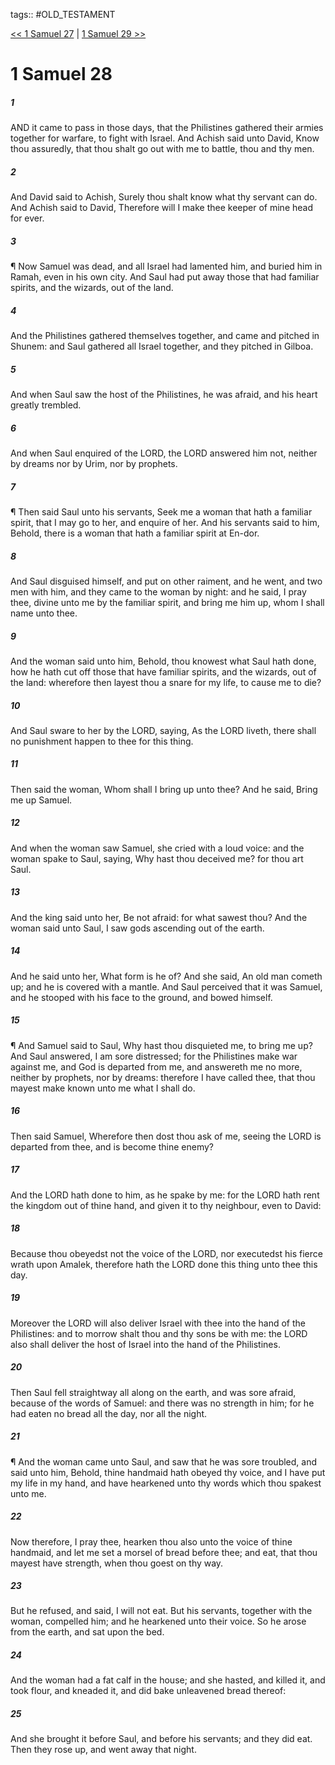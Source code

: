 tags:: #OLD_TESTAMENT

[<< 1 Samuel 27](OLD_TESTAMENT/09_1_Samuel/1_Samuel_27.md) | [1 Samuel 29 >>](OLD_TESTAMENT/09_1_Samuel/1_Samuel_29.md)

# 1 Samuel 28

##### 1

AND it came to pass in those days, that the Philistines gathered their armies together for warfare, to fight with Israel. And Achish said unto David, Know thou assuredly, that thou shalt go out with me to battle, thou and thy men.

##### 2

And David said to Achish, Surely thou shalt know what thy servant can do. And Achish said to David, Therefore will I make thee keeper of mine head for ever.

##### 3

¶ Now Samuel was dead, and all Israel had lamented him, and buried him in Ramah, even in his own city. And Saul had put away those that had familiar spirits, and the wizards, out of the land.

##### 4

And the Philistines gathered themselves together, and came and pitched in Shunem: and Saul gathered all Israel together, and they pitched in Gilboa.

##### 5

And when Saul saw the host of the Philistines, he was afraid, and his heart greatly trembled.

##### 6

And when Saul enquired of the LORD, the LORD answered him not, neither by dreams nor by Urim, nor by prophets.

##### 7

¶ Then said Saul unto his servants, Seek me a woman that hath a familiar spirit, that I may go to her, and enquire of her. And his servants said to him, Behold, there is a woman that hath a familiar spirit at En-dor.

##### 8

And Saul disguised himself, and put on other raiment, and he went, and two men with him, and they came to the woman by night: and he said, I pray thee, divine unto me by the familiar spirit, and bring me him up, whom I shall name unto thee.

##### 9

And the woman said unto him, Behold, thou knowest what Saul hath done, how he hath cut off those that have familiar spirits, and the wizards, out of the land: wherefore then layest thou a snare for my life, to cause me to die?

##### 10

And Saul sware to her by the LORD, saying, As the LORD liveth, there shall no punishment happen to thee for this thing.

##### 11

Then said the woman, Whom shall I bring up unto thee? And he said, Bring me up Samuel.

##### 12

And when the woman saw Samuel, she cried with a loud voice: and the woman spake to Saul, saying, Why hast thou deceived me? for thou art Saul.

##### 13

And the king said unto her, Be not afraid: for what sawest thou? And the woman said unto Saul, I saw gods ascending out of the earth.

##### 14

And he said unto her, What form is he of? And she said, An old man cometh up; and he is covered with a mantle. And Saul perceived that it was Samuel, and he stooped with his face to the ground, and bowed himself.

##### 15

¶ And Samuel said to Saul, Why hast thou disquieted me, to bring me up? And Saul answered, I am sore distressed; for the Philistines make war against me, and God is departed from me, and answereth me no more, neither by prophets, nor by dreams: therefore I have called thee, that thou mayest make known unto me what I shall do.

##### 16

Then said Samuel, Wherefore then dost thou ask of me, seeing the LORD is departed from thee, and is become thine enemy?

##### 17

And the LORD hath done to him, as he spake by me: for the LORD hath rent the kingdom out of thine hand, and given it to thy neighbour, even to David:

##### 18

Because thou obeyedst not the voice of the LORD, nor executedst his fierce wrath upon Amalek, therefore hath the LORD done this thing unto thee this day.

##### 19

Moreover the LORD will also deliver Israel with thee into the hand of the Philistines: and to morrow shalt thou and thy sons be with me: the LORD also shall deliver the host of Israel into the hand of the Philistines.

##### 20

Then Saul fell straightway all along on the earth, and was sore afraid, because of the words of Samuel: and there was no strength in him; for he had eaten no bread all the day, nor all the night.

##### 21

¶ And the woman came unto Saul, and saw that he was sore troubled, and said unto him, Behold, thine handmaid hath obeyed thy voice, and I have put my life in my hand, and have hearkened unto thy words which thou spakest unto me.

##### 22

Now therefore, I pray thee, hearken thou also unto the voice of thine handmaid, and let me set a morsel of bread before thee; and eat, that thou mayest have strength, when thou goest on thy way.

##### 23

But he refused, and said, I will not eat. But his servants, together with the woman, compelled him; and he hearkened unto their voice. So he arose from the earth, and sat upon the bed.

##### 24

And the woman had a fat calf in the house; and she hasted, and killed it, and took flour, and kneaded it, and did bake unleavened bread thereof:

##### 25

And she brought it before Saul, and before his servants; and they did eat. Then they rose up, and went away that night.
